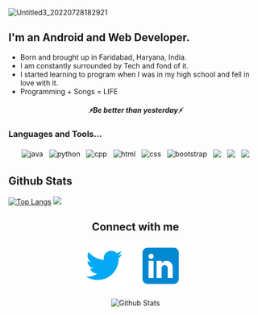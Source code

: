 
![Untitled3_20220728182921](https://user-images.githubusercontent.com/81747739/181511373-f8d5d055-c49e-4108-8a59-e1cc787ec457.png)





        
##    I'm an Android  and Web Developer.
 - Born and brought up in Faridabad, Haryana, India. 
 - I am constantly surrounded by Tech and fond of it. 
 - I started learning to program when I was in my high school and fell in love with it.
 - Programming + Songs = LIFE 

<!-- <p align="right">
   <img  src="https://media1.giphy.com/media/qgQUggAC3Pfv687qPC/giphy.gif?cid=ecf05e47gmgmg5ni8eb5s2be7vvow6zgl4knzqrnuzpflfki&rid=giphy.gif&ct=g" />
   </p> -->
 <h4 align="center">
   <i>⚡️Be better than yesterday⚡️</i>
  </h4>

### Languages and Tools...

<p align="center">
  <!-- For more icons please follow  https://github.com/MikeCodesDotNET/ColoredBadges -->
 

  <img src="https://user-images.githubusercontent.com/81747739/191830942-ee981bbd-f9b0-40f8-8359-d9fc9314620f.png" alt="java" style="vertical-align:top; margin:4px">
  <img src="https://raw.githubusercontent.com/mr-prometheus/README.md/main/svg/dev/languages/python.png" alt="python" style="vertical-align:top; margin:4px">
  <img src="https://raw.githubusercontent.com/mr-prometheus/README.md/main/svg/dev/development/c-plus-plus.png" alt="cpp" style="vertical-align:top; margin:4px">
  <img src="https://raw.githubusercontent.com/mr-prometheus/README.md/main/svg/dev/languages/html.png" alt="html" style="vertical-align:top; margin:4px">
  <img src="https://raw.githubusercontent.com/mr-prometheus/README.md/main/svg/dev/development/css3.svg" alt="css" style="vertical-align:top; margin:4px">
  <img src="https://raw.githubusercontent.com/mr-prometheus/README.md/main/svg/dev/development/bootstrap.svg" alt="bootstrap" style="vertical-align:top; margin:4px">
  <img src="https://user-images.githubusercontent.com/81747739/191831335-5fc7ad3e-8726-424c-a9f5-31a620d2766f.png" style="vertical-align:top; margin:4px">
 <img src="https://user-images.githubusercontent.com/81747739/191831726-094c3237-7f6d-4bf4-b3e3-a95eb3619513.png" style="vertical-align:top; margin:4px">
 <img src="https://user-images.githubusercontent.com/81747739/191831752-89958a71-c8d7-4c16-9195-5b8e748d260d.png" style="vertical-align:top; margin:4px">



</p>

## Github Stats
[![Top Langs](https://github-readme-stats.vercel.app/api/top-langs/?username=ShouryaTyagi042&hide=tex&theme=tokyonight&layout=compact)](https://github.com/anuraghazra/github-readme-stats)
<img src="https://github-readme-streak-stats.herokuapp.com/?user=ShouryaTyagi042&theme=dark" width="48%">

<div align='center'>
  
Connect with me
---
[![website](./img/icons8-twitter.svg)](https://twitter.com/ShouryaTyagi14)
&nbsp;&nbsp;
[![website](./img/icons8-linkedin.svg)](https://www.linkedin.com/in/shourya-tyagi-2b79a5194/)
&nbsp;&nbsp;

</div>

<p align="center">
        <img src="https://raw.githubusercontent.com/mr-prometheus/README.md/main/svg/Bottom.svg" alt="Github Stats" />
</p>



<!---
ShouryaTyagi042/ShouryaTyagi042 is a ✨ special ✨ repository because its `README.md` (this file) appears on your GitHub profile.
You can click the Preview link to take a look at your changes.
--->
